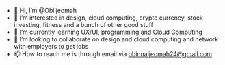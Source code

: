 - 👋 Hi, I’m @ObiIjeomah
- 👀 I’m interested in design, cloud computing, crypto currency, stock investing, fitness and a bunch of other good stuff
- 🌱 I’m currently learning UX/UI, programming and Cloud Computing
- 💞️ I’m looking to collaborate on design and cloud computing and network with employers to get jobs
- 📫 How to reach me is through email via obinnaijeomah24@gmail.com

<!---
ObiIjeomah/ObiIjeomah is a ✨ special ✨ repository because its `README.md` (this file) appears on your GitHub profile.
You can click the Preview link to take a look at your changes.
--->
